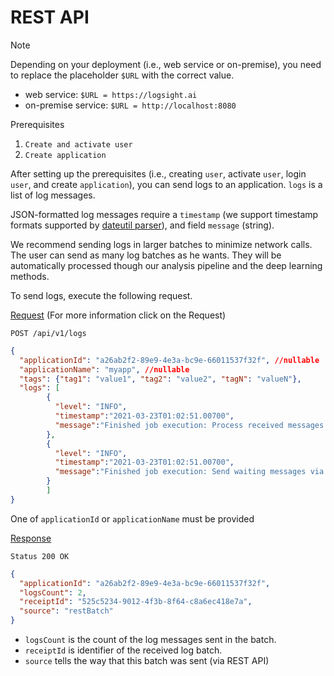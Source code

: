 # REST API

> [!NOTE]
> Depending on your deployment (i.e., web service or on-premise), you need to replace the placeholder ```$URL``` 
with the correct value.
> + web service: ```$URL = https://logsight.ai```
> + on-premise service: ```$URL = http://localhost:8080```


Prerequisites
1. `Create and activate user`
2. `Create application`

After setting up the prerequisites (i.e., creating `user`, activate `user`, login `user`, and create `application`), you can send logs to an application.
`logs` is a list of log messages.

JSON-formatted log messages require a `timestamp` (we support timestamp formats supported by [dateutil parser](https://dateutil.readthedocs.io/en/stable/parser.html)), and field `message` (string).

We recommend sending logs in larger batches to minimize network calls. The user can send as many log batches as he wants. They will be automatically processed though our analysis pipeline and the deep learning methods.

To send logs, execute the following request.

[Request](https://logsight.ai/swagger-ui/index.html#/Logs/sendLogListUsingPOST) (For more information click on the Request)
```
POST /api/v1/logs
```

```json
{
  "applicationId": "a26ab2f2-89e9-4e3a-bc9e-66011537f32f", //nullable
  "applicationName": "myapp", //nullable
  "tags": {"tag1": "value1", "tag2": "value2", "tagN": "valueN"},
  "logs": [
        {
          "level": "INFO",
          "timestamp":"2021-03-23T01:02:51.00700",
          "message":"Finished job execution: Process received messages via MessagingSubsystems for: OpenText; Duration: 0:00:00.006"
        },
        {
          "level": "INFO",
          "timestamp":"2021-03-23T01:02:51.00700",
          "message":"Finished job execution: Send waiting messages via MessagingSubsystems; Duration: 0:00:00.005"
        }
        ]
}
```
One of `applicationId` or `applicationName` must be provided

[Response](https://logsight.ai/swagger-ui/index.html#/Logs/sendLogListUsingPOST)
```
Status 200 OK
```
```json
{
  "applicationId": "a26ab2f2-89e9-4e3a-bc9e-66011537f32f",
  "logsCount": 2,
  "receiptId": "525c5234-9012-4f3b-8f64-c8a6ec418e7a",
  "source": "restBatch"
}
```

+ `logsCount` is the count of the log messages sent in the batch.
+ `receiptId` is identifier of the received log batch.
+ `source` tells the way that this batch was sent (via REST API)

